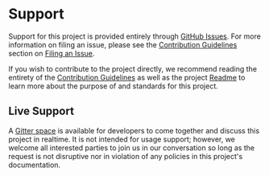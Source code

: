 # Support

Support for this project is provided entirely through [GitHub Issues][github-issues]. For more information on filing
an issue, please see the [Contribution Guidelines][github-contribute] section on
[Filing an Issue][github-contribute-issue].

If you wish to contribute to the project directly, we recommend reading the entirety of the
[Contribution Guidelines][github-contribute] as well as the project [Readme][github-readme] to learn more about the
purpose of and standards for this project.

## Live Support

A [Gitter space][gitter] is available for developers to come together and discuss this project in realtime. It is not
intended for usage support; however, we welcome all interested parties to join us in our conversation so long as the
request is not disruptive nor in violation of any policies in this project's documentation.



[github-contribute]:        CONTRIBUTING.md
[github-contribute-issue]:  CONTRIBUTING.md#ways-to-contribute
[github-issues]:            https://github.com/andrewvaughan/generator-andrewvaughan/issues
[github-readme]:            README.md

[gitter]:                   https://gitter.im/andrewvaughan/generator
